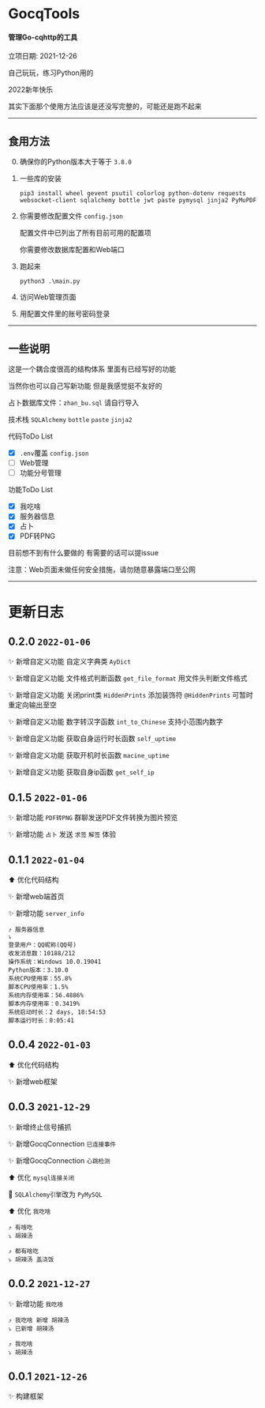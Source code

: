 # GocqTools

#### 管理Go-cqhttp的工具

立项日期: 2021-12-26

自己玩玩，练习Python用的

2022新年快乐

其实下面那个使用方法应该是还没写完整的，可能还是跑不起来

---

## 食用方法

0. 确保你的Python版本大于等于 `3.8.0`
1. 一些库的安装

   ```shell
   pip3 install wheel gevent psutil colorlog python-dotenv requests websocket-client sqlalchemy bottle jwt paste pymysql jinja2 PyMuPDF
   ```
2. 你需要修改配置文件 `config.json`

   配置文件中已列出了所有目前可用的配置项

   你需要修改数据库配置和Web端口
3. 跑起来

   ```shell
   python3 .\main.py
   ```
4. 访问Web管理页面
5. 用配置文件里的账号密码登录

---

## 一些说明

这是一个耦合度很高的结构体系
里面有已经写好的功能

当然你也可以自己写新功能
但是我感觉挺不友好的

占卜数据库文件：`zhan_bu.sql` 请自行导入

技术栈 `SQLAlchemy` `bottle` `paste` `jinja2`

代码ToDo List

- [X]  `.env`覆盖 `config.json`
- [ ]  Web管理
- [ ]  功能分号管理

功能ToDo List

- [X]  我吃啥
- [X]  服务器信息
- [X]  占卜
- [X]  PDF转PNG

目前想不到有什么要做的
有需要的话可以提issue

注意：Web页面未做任何安全措施，请勿随意暴露端口至公网

---

# 更新日志

## 0.2.0 `2022-01-06`

✨ 新增自定义功能 自定义字典类 `AyDict`

✨ 新增自定义功能 文件格式判断函数 `get_file_format` 用文件头判断文件格式

✨ 新增自定义功能 关闭print类 `HiddenPrints` 添加装饰符 `@HiddenPrints` 可暂时重定向输出至空

✨ 新增自定义功能 数字转汉字函数 `int_to_Chinese` 支持小范围内数字

✨ 新增自定义功能 获取自身运行时长函数 `self_uptime`

✨ 新增自定义功能 获取开机时长函数 `macine_uptime`

✨ 新增自定义功能 获取自身ip函数 `get_self_ip`

## 0.1.5 `2022-01-06`

✨ 新增功能 `PDF转PNG` 群聊发送PDF文件转换为图片预览

✨ 新增功能 `占卜` 发送 `求签` `解签` 体验

## 0.1.1 `2022-01-04`

⬆️ 优化代码结构

✨ 新增web端首页

✨ 新增功能 `server_info`

```
⤴️ 服务器信息
⤵️
登录用户：QQ昵称(QQ号)
收发消息数：10188/212
操作系统：Windows 10.0.19041
Python版本：3.10.0
系统CPU使用率：55.8%
脚本CPU使用率：1.5%
系统内存使用率：56.4886%
脚本内存使用率：0.3419%
系统启动时长：2 days, 18:54:53
脚本运行时长：0:05:41
```

## 0.0.4 `2022-01-03`

⬆️ 优化代码结构

✨ 新增web框架

## 0.0.3 `2021-12-29`

✨ 新增终止信号捕抓

✨ 新增GocqConnection `已连接事件`

✨ 新增GocqConnection `心跳检测`

⬆️ 优化 `mysql连接关闭`

🔄 `SQLAlchemy引擎`改为 `PyMySQL`

⬆️ 优化 `我吃啥`

```
⤴️ 有啥吃
⤵️ 胡辣汤

⤴️ 都有啥吃
⤵️ 胡辣汤 盖浇饭
```

## 0.0.2 `2021-12-27`

✨ 新增功能 `我吃啥`

```
⤴️ 我吃啥 新增 胡辣汤
⤵️ 已新增 胡辣汤

⤴️ 我吃啥
⤵️ 胡辣汤
```

## 0.0.1 `2021-12-26`

✨ 构建框架
️
